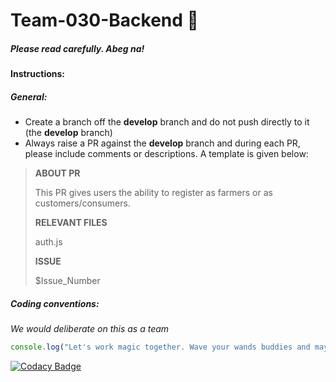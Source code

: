 Team-030-Backend :rocket:
===================================
##### Please read carefully. Abeg na!

#### Instructions:
##### General:
* Create a branch off the **develop** branch and do not push directly to it (the **develop** branch)
* Always raise a PR against the **develop** branch and during each PR, please include comments or descriptions. A template is given below:

> **ABOUT PR**
>
> This PR gives users the ability to register as farmers or as customers/consumers.
>
> **RELEVANT FILES**
>
> auth.js
>
> **ISSUE**
>
> $Issue_Number

##### Coding conventions:
_We would deliberate on this as a team_

```js
console.log("Let's work magic together. Wave your wands buddies and may the force be with us.");
```


[![Codacy Badge](https://api.codacy.com/project/badge/Grade/e20c185539ad4701a0c579f933436d37)](https://app.codacy.com/gh/BuildForSDGCohort2/Team-030-Backend?utm_source=github.com&utm_medium=referral&utm_content=BuildForSDGCohort2/Team-030-Backend&utm_campaign=Badge_Grade_Settings)
